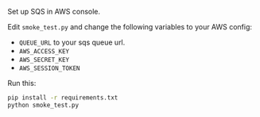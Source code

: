 Set up SQS in AWS console.

Edit `smoke_test.py` and change the following variables to your AWS config:

- `QUEUE_URL` to your sqs queue url.
- `AWS_ACCESS_KEY`
- `AWS_SECRET_KEY`
- `AWS_SESSION_TOKEN`


Run this:

```bash
pip install -r requirements.txt
python smoke_test.py
```

